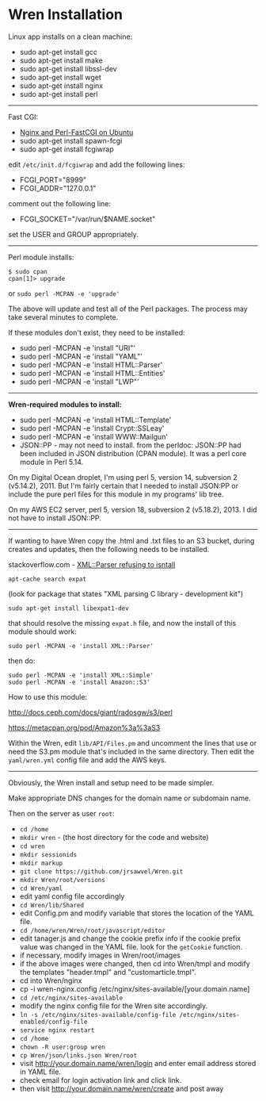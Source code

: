 # Wren Installation


Linux app installs on a clean machine:

* sudo apt-get install gcc
* sudo apt-get install make
* sudo apt-get install libssl-dev
* sudo apt-get install wget
* sudo apt-get install nginx
* sudo apt-get install perl

---

Fast CGI:

* [Nginx and Perl-FastCGI on Ubuntu](https://www.linode.com/docs/websites/nginx/nginx-and-perlfastcgi-on-ubuntu-12-04-lts-precise-pangolin)
 * sudo apt-get install spawn-fcgi
 * sudo apt-get install fcgiwrap

edit `/etc/init.d/fcgiwrap` and add the following lines:

* FCGI_PORT="8999"
* FCGI_ADDR="127.0.0.1"

comment out the following line:

* FCGI_SOCKET="/var/run/$NAME.socket"

set the USER and GROUP appropriately.

---


Perl module installs:

    $ sudo cpan
    cpan[1]> upgrade

or `sudo perl -MCPAN -e 'upgrade'`

The above will update and test all of the Perl packages. The process may take several minutes to complete.

If these modules don't exist, they need to be installed:

* sudo perl -MCPAN -e 'install "URI"'
* sudo perl -MCPAN -e 'install "YAML"'
* sudo perl -MCPAN -e 'install HTML::Parser'
* sudo perl -MCPAN -e 'install HTML::Entities'
* sudo perl -MCPAN -e 'install "LWP"'


---


**Wren-required modules to install:**

* sudo perl -MCPAN -e 'install HTML::Template' 
* sudo perl -MCPAN -e 'install Crypt::SSLeay'
* sudo perl -MCPAN -e 'install WWW::Mailgun' 
* JSON::PP - may not need to install. from the perldoc: JSON::PP had been included in JSON distribution (CPAN module). It was a perl core module in Perl 5.14.

On my Digital Ocean droplet, I'm using perl 5, version 14, subversion 2 (v5.14.2), 2011. But I'm fairly certain that I needed to install JSON:PP or include the pure perl files for this module in my programs' lib tree.

On my AWS EC2 server, perl 5, version 18, subversion 2 (v5.18.2), 2013. I did not have to install JSON::PP.


---

If wanting to have Wren copy the .html and .txt files to an S3 bucket, during creates and updates, then the following needs to be installed.

stackoverflow.com - [XML::Parser refusing to isntall](http://stackoverflow.com/questions/13986282/xmlparser-refusing-to-install)

    apt-cache search expat

(look for package that states "XML parsing C library - development kit")

    sudo apt-get install libexpat1-dev

that should resolve the missing `expat.h` file, and now the install of this module should work:

    sudo perl -MCPAN -e 'install XML::Parser'

then do:

    sudo perl -MCPAN -e 'install XML::Simple'
    sudo perl -MCPAN -e 'install Amazon::S3'


How to use this module:

<http://docs.ceph.com/docs/giant/radosgw/s3/perl>

<https://metacpan.org/pod/Amazon%3a%3aS3>


Within the Wren, edit `lib/API/Files.pm` and uncomment the lines that use or need the S3.pm module that's included in the same directory. Then edit the `yaml/wren.yml` config file and add the AWS keys.


---


Obviously, the Wren install and setup need to be made simpler.

Make appropriate DNS changes for the domain name or subdomain name.

Then on the server as user `root`:

* `cd /home`
* `mkdir wren` - (the host directory for the code and website)
* `cd wren`
* `mkdir sessionids`
* `mkdir markup`
* `git clone https://github.com/jrsawvel/Wren.git`
* `mkdir Wren/root/versions`
* `cd Wren/yaml`
* edit yaml config file accordingly
* `cd Wren/lib/Shared`
* edit Config.pm and modify variable that stores the location of the YAML file.
* `cd /home/wren/Wren/root/javascript/editor`
* edit tanager.js and change the cookie prefix info if the cookie prefix value was changed in the YAML file. look for the `getCookie` function.
* if necessary, modify images in Wren/root/images
* if the above images were changed, then cd into Wren/tmpl and modify the templates "header.tmpl" and "customarticle.tmpl".
* cd into Wren/nginx
* cp -i wren-nginx.config /etc/nginx/sites-available/[your.domain.name]
* `cd /etc/nginx/sites-available`
* modify the nginx config file for the Wren site accordingly.
* `ln -s /etc/nginx/sites-available/config-file /etc/nginx/sites-enabled/config-file`
* `service nginx restart`
* `cd /home`
* `chown -R user:group wren`
* `cp Wren/json/links.json Wren/root`
* visit http://your.domain.name/wren/login and enter email address stored in YAML file.
* check email for login activation link and click link.
* then visit http://your.domain.name/wren/create and post away



